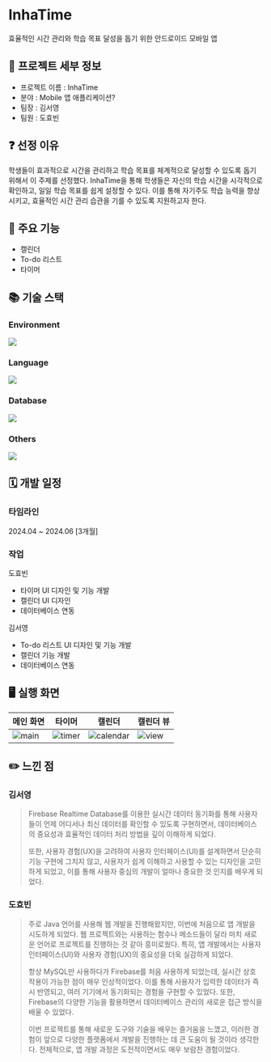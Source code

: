 # InhaTime
효율적인 시간 관리와 학습 목표 달성을 돕기 위한 안드로이드 모바일 앱

## 📝 프로젝트 세부 정보
- 프로젝트 이름 : InhaTime
- 분야 : Mobile 앱 애플리케이션?
- 팀장 : 김서영
- 팀원 : 도효빈

## ❓ 선정 이유
학생들이 효과적으로 시간을 관리하고 학습 목표를 체계적으로 달성할 수 있도록 돕기 위해서 이 주제를 선정했다. InhaTime을 통해 학생들은 자신의 학습 시간을 시각적으로 확인하고, 일일 학습 목표를 쉽게 설정할 수 있다. 이를 통해 자기주도 학습 능력을 향상시키고, 효율적인 시간 관리 습관을 기를 수 있도록 지원하고자 한다. 

## 📌 주요 기능
- 캘린더
- To-do 리스트
- 타이머

## 📚 기술 스택
### Environment
<img src="https://img.shields.io/badge/AndroidStudio-3DDC84?style=for-the-badge&logo=AndroidStudio&logoColor=white">

### Language
<img src="https://img.shields.io/badge/java-007396?style=for-the-badge&logo=java&logoColor=white">  

### Database
<img src="https://img.shields.io/badge/firebase-DD2C00?style=for-the-badge&logo=firebase&logoColor=white">  

### Others
<img src="https://img.shields.io/badge/Notion-000000?style=for-the-badge&logo=Notion&logoColor=white">

## 🗓️ 개발 일정
### 타임라인

2024.04 ~ 2024.06 [3개월]

### 작업

도효빈
- 타이머 UI 디자인 및 기능 개발
- 캘린더 UI 디자인
- 데이터베이스 연동

김서영
- To-do 리스트 UI 디자인 및 기능 개발
- 캘린더 기능 개발
- 데이터베이스 연동

## 🖥️ 실행 화면
| 메인 화면 | 타이머 | 캘린더 | 캘린더 뷰 |
| --- | --- | --- | --- |
| ![main](https://github.com/seo003/nextoon/assets/115700682/8d666b48-592c-49a1-95a6-a4be8d900c86) | ![timer](https://github.com/seo003/nextoon/assets/115700682/7b7e8858-156b-4c7d-a428-8771f2752b8d) | ![calendar](https://github.com/seo003/nextoon/assets/115700682/9207a0e4-7f5e-4049-916c-f23c128d9a0b) | ![view](https://github.com/seo003/nextoon/assets/115700682/62ae9f03-84c1-42c7-9bb3-5aaec6c92df5) |

## ✏️ 느낀 점
### 김서영
> Firebase Realtime Database를 이용한 실시간 데이터 동기화를 통해 사용자들이 언제 어디서나 최신 데이터를 확인할 수 있도록 구현하면서, 데이터베이스의 중요성과 효율적인 데이터 처리 방법을 깊이 이해하게 되었다.
>
>  또한, 사용자 경험(UX)을 고려하여 사용자 인터페이스(UI)를 설계하면서 단순히 기능 구현에 그치지 않고, 사용자가 쉽게 이해하고 사용할 수 있는 디자인을 고민하게 되었고, 이를 통해 사용자 중심의 개발이 얼마나 중요한 것 인지를 배우게 되었다.
>

### 도효빈
> 주로 Java 언어를 사용해 웹 개발을 진행해왔지만, 이번에 처음으로 앱 개발을 시도하게 되었다. 웹 프로젝트와는 사용하는 함수나 메소드들이 달라 마치 새로운 언어로 프로젝트를 진행하는 것 같아 흥미로웠다. 특히, 앱 개발에서는 사용자 인터페이스(UI)와 사용자 경험(UX)의 중요성을 더욱 실감하게 되었다. 
>
>  항상 MySQL만 사용하다가 Firebase를 처음 사용하게 되었는데, 실시간 상호 작용이 가능한 점이 매우 인상적이었다. 이를 통해 사용자가 입력한 데이터가 즉시 반영되고, 여러 기기에서 동기화되는 경험을 구현할 수 있었다. 또한, Firebase의 다양한 기능을 활용하면서 데이터베이스 관리의 새로운 접근 방식을 배울 수 있었다. 
>
>  이번 프로젝트를 통해 새로운 도구와 기술을 배우는 즐거움을 느꼈고, 이러한 경험이 앞으로 다양한 플랫폼에서 개발을 진행하는 데 큰 도움이 될 것이라 생각한다. 전체적으로, 앱 개발 과정은 도전적이면서도 매우 보람찬 경험이었다.
>
